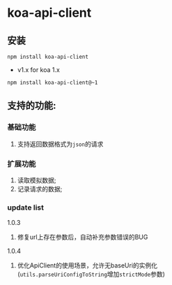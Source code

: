 # koa-api-client

## 安装
```
npm install koa-api-client
```

* v1.x for koa 1.x
```
npm install koa-api-client@~1
```

## 支持的功能:

### 基础功能
1. 支持返回数据格式为`json`的请求

### 扩展功能
1. 读取模拟数据;
2. 记录请求的数据;

### update list
1.0.3
1. 修复url上存在参数后，自动补充参数错误的BUG

1.0.4
1. 优化ApiClient的使用场景，允许无baseUri的实例化(`utils.parseUriConfigToString`增加`strictMode`参数)